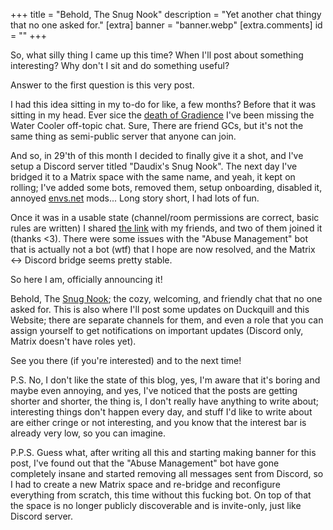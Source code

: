 +++
title = "Behold, The Snug Nook"
description = "Yet another chat thingy that no one asked for."
[extra]
banner = "banner.webp"
[extra.comments]
id = ""
+++

So, what silly thing I came up this time? When I'll post about something interesting? Why don't I sit and do something useful?

Answer to the first question is this very post.

I had this idea sitting in my to-do for like, a few months? Before that it was sitting in my head. Ever sice the [death of Gradience](@/blog/2024-07-18-archiving-gradience/index.md) I've been missing the Water Cooler off-topic chat. Sure, There are friend GCs, but it's not the same thing as semi-public server that anyone can join.

And so, in 29'th of this month I decided to finally give it a shot, and I've setup a Discord server titled "Daudix's Snug Nook". The next day I've bridged it to a Matrix space with the same name, and yeah, it kept on rolling; I've added some bots, removed them, setup onboarding, disabled it, annoyed [envs.net](https://envs.net) mods... Long story short, I had lots of fun.

Once it was in a usable state (channel/room permissions are correct, basic rules are written) I shared [the link](@/snug-nook/index.md) with my friends, and two of them joined it (thanks <3). There were some issues with the "Abuse Management" bot that is actually not a bot (wtf) that I hope are now resolved, and the Matrix <-> Discord bridge seems pretty stable.

So here I am, officially announcing it!

Behold, The [Snug Nook](@/snug-nook/index.md); the cozy, welcoming, and friendly chat that no one asked for. This is also where I'll post some updates on Duckquill and this Website; there are separate channels for them, and even a role that you can assign yourself to get notifications on important updates (Discord only, Matrix doesn't have roles yet).

See you there (if you're interested) and to the next time!

P.S. No, I don't like the state of this blog, yes, I'm aware that it's boring and maybe even annoying, and yes, I've noticed that the posts are getting shorter and shorter, the thing is, I don't really have anything to write about; interesting things don't happen every day, and stuff I'd like to write about are either cringe or not interesting, and you know that the interest bar is already very low, so you can imagine.

P.P.S. Guess what, after writing all this and starting making banner for this post, I've found out that the "Abuse Management" bot have gone completely insane and started removing all messages sent from Discord, so I had to create a new Matrix space and re-bridge and reconfigure everything from scratch, this time without this fucking bot. On top of that the space is no longer publicly discoverable and is invite-only, just like Discord server.